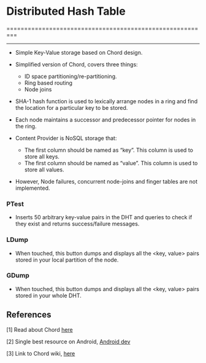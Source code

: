 # Distributed Hash Table
=========================================================
***
* Simple Key-Value storage based on Chord design.
* Simplified version of Chord, covers three things:
    * ID space partitioning/re-partitioning.
    * Ring based routing
    * Node joins

* SHA-1 hash function is used to lexically arrange nodes in a ring and find the location for a particular key to be stored.
* Each node maintains a successor and predecessor pointer for nodes in the ring.
* Content Provider is NoSQL storage that:
    - The first column should be named as “key”. This column is used to store all keys. 
    - The first column should be named as “value”. This column is used to store all values.


* However, Node failures, concurrent node-joins and finger tables are not implemented.


### PTest

- Inserts 50 arbitrary key-value pairs in the DHT and queries to check if they exist and returns success/failure messages.


### LDump

- When touched, this button dumps and displays all the <key, value> pairs stored in your local partition of the node.


### GDump

- When touched, this button dumps and displays all the <key, value> pairs stored in your whole DHT.



## References

[1] Read about Chord [here](http://conferences.sigcomm.org/sigcomm/2001/p12-stoica.pdf)

[2] Single best resource on Android, [Android dev](http://developer.android.com)

[3] Link to Chord wiki, [here](http://en.wikipedia.org/wiki/Chord_(peer-to-peer))
